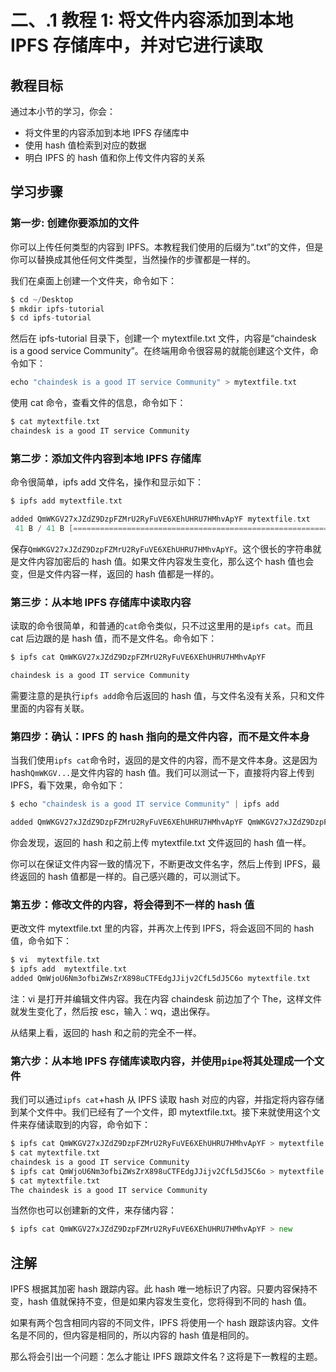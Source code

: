 # 二、.1 教程 1: 将文件内容添加到本地 IPFS 存储库中，并对它进行读取

## 教程目标

通过本小节的学习，你会：

*   将文件里的内容添加到本地 IPFS 存储库中
*   使用 hash 值检索到对应的数据
*   明白 IPFS 的 hash 值和你上传文件内容的关系

## 学习步骤

### 第一步: 创建你要添加的文件

你可以上传任何类型的内容到 IPFS。本教程我们使用的后缀为“.txt”的文件，但是你可以替换成其他任何文件类型，当然操作的步骤都是一样的。

我们在桌面上创建一个文件夹，命令如下：

```go
$ cd ~/Desktop
$ mkdir ipfs-tutorial
$ cd ipfs-tutorial 
```

然后在 ipfs-tutorial 目录下，创建一个 mytextfile.txt 文件，内容是“chaindesk is a good service Community”。在终端用命令很容易的就能创建这个文件，命令如下：

```go
echo "chaindesk is a good IT service Community" > mytextfile.txt 
```

使用 cat 命令，查看文件的信息，命令如下：

```go
$ cat mytextfile.txt
chaindesk is a good IT service Community 
```

### 第二步：添加文件内容到本地 IPFS 存储库

命令很简单，ipfs add 文件名，操作和显示如下：

```go
$ ipfs add mytextfile.txt 

added QmWKGV27xJZdZ9DzpFZMrU2RyFuVE6XEhUHRU7HMhvApYF mytextfile.txt
 41 B / 41 B [=========================================================] 100.00%
```

保存`QmWKGV27xJZdZ9DzpFZMrU2RyFuVE6XEhUHRU7HMhvApYF`。这个很长的字符串就是文件内容加密后的 hash 值。如果文件内容发生变化，那么这个 hash 值也会变，但是文件内容一样，返回的 hash 值都是一样的。

### 第三步：从本地 IPFS 存储库中读取内容

读取的命令很简单，和普通的`cat`命令类似，只不过这里用的是`ipfs cat`。而且 cat 后边跟的是 hash 值，而不是文件名。命令如下：

```go
$ ipfs cat QmWKGV27xJZdZ9DzpFZMrU2RyFuVE6XEhUHRU7HMhvApYF

chaindesk is a good IT service Community 
```

需要注意的是执行`ipfs add`命令后返回的 hash 值，与文件名没有关系，只和文件里面的内容有关联。

### 第四步：确认：IPFS 的 hash 指向的是文件内容，而不是文件本身

当我们使用`ipfs cat`命令时，返回的是文件的内容，而不是文件本身。这是因为 hash`QmWKGV...`是文件内容的 hash 值。我们可以测试一下，直接将内容上传到 IPFS，看下效果，命令如下：

```go
$ echo "chaindesk is a good IT service Community" | ipfs add

added QmWKGV27xJZdZ9DzpFZMrU2RyFuVE6XEhUHRU7HMhvApYF QmWKGV27xJZdZ9DzpFZMrU2RyFuVE6XEhUHRU7HMhvApYF
```

你会发现，返回的 hash 和之前上传 mytextfile.txt 文件返回的 hash 值一样。

你可以在保证文件内容一致的情况下，不断更改文件名字，然后上传到 IPFS，最终返回的 hash 值都是一样的。自己感兴趣的，可以测试下。

### 第五步：修改文件的内容，将会得到不一样的 hash 值

更改文件 mytextfile.txt 里的内容，并再次上传到 IPFS，将会返回不同的 hash 值，命令如下：

```go
$ vi  mytextfile.txt
$ ipfs add  mytextfile.txt
added QmWjoU6Nm3ofbiZWsZrX898uCTFEdgJJijv2CfL5dJ5C6o mytextfile.txt
```

注：vi 是打开并编辑文件内容。我在内容 chaindesk 前边加了个 The，这样文件就发生变化了，然后按 esc，输入：wq，退出保存。

从结果上看，返回的 hash 和之前的完全不一样。

### 第六步：从本地 IPFS 存储库读取内容，并使用`pipe`将其处理成一个文件

我们可以通过`ipfs cat`+hash 从 IPFS 读取 hash 对应的内容，并指定将内容存储到某个文件中。我们已经有了一个文件，即 mytextfile.txt。接下来就使用这个文件来存储读取到的内容，命令如下：

```go
$ ipfs cat QmWKGV27xJZdZ9DzpFZMrU2RyFuVE6XEhUHRU7HMhvApYF > mytextfile.txt
$ cat mytextfile.txt 
chaindesk is a good IT service Community
$ ipfs cat QmWjoU6Nm3ofbiZWsZrX898uCTFEdgJJijv2CfL5dJ5C6o > mytextfile.txt
$ cat mytextfile.txt 
The chaindesk is a good IT service Community 
```

当然你也可以创建新的文件，来存储内容：

```go
$ ipfs cat QmWKGV27xJZdZ9DzpFZMrU2RyFuVE6XEhUHRU7HMhvApYF > new
```

## 注解

IPFS 根据其加密 hash 跟踪内容。此 hash 唯一地标识了内容。只要内容保持不变，hash 值就保持不变，但是如果内容发生变化，您将得到不同的 hash 值。

如果有两个包含相同内容的不同文件，IPFS 将使用一个 hash 跟踪该内容。文件名是不同的，但内容是相同的，所以内容的 hash 值是相同的。

那么将会引出一个问题：怎么才能让 IPFS 跟踪文件名？这将是下一教程的主题。